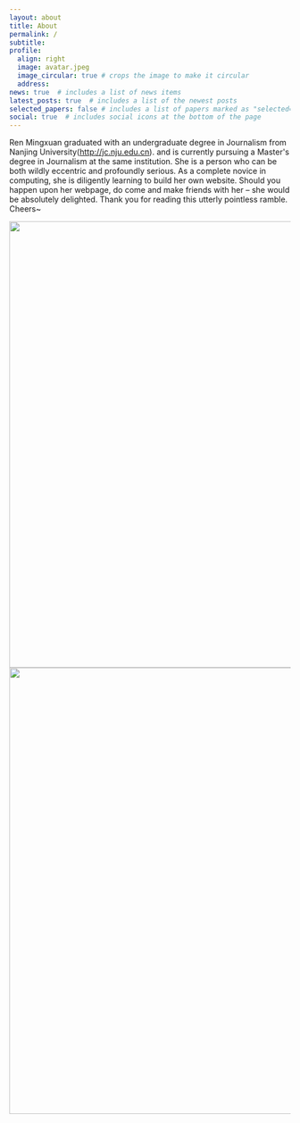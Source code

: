 ```yaml
---
layout: about
title: About
permalink: /
subtitle: 
profile:
  align: right
  image: avatar.jpeg
  image_circular: true # crops the image to make it circular
  address: 
news: true  # includes a list of news items
latest_posts: true  # includes a list of the newest posts
selected_papers: false # includes a list of papers marked as "selected={true}"
social: true  # includes social icons at the bottom of the page
---
```


Ren Mingxuan graduated with an undergraduate degree in Journalism from Nanjing University(http://jc.nju.edu.cn). and is currently pursuing a Master's degree in Journalism at the same institution. She is a person who can be both wildly eccentric and profoundly serious. As a complete novice in computing, she is diligently learning to build her own website. Should you happen upon her webpage, do come and make friends with her – she would be absolutely delighted. Thank you for reading this utterly pointless ramble. Cheers~


<img src="https://user-images.githubusercontent.com/543384/178952701-6e595809-3059-41d4-9d88-356a9b339445.png" align = "middle" width = "800px">


<br>

<a href="https://github.com/SocratesClub/SocratesClub.github.io/edit/master/_pages/about.md">
  <img src="https://user-images.githubusercontent.com/543384/192227995-fdb3a693-2f68-4dc4-b9bd-06053066322f.png" width = "800" align="middle" />
</a>

<br>
